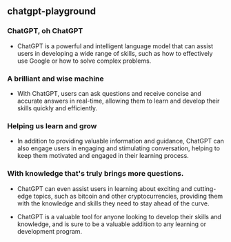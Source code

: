 ## chatgpt-playground

### ChatGPT, oh ChatGPT
- ChatGPT is a powerful and intelligent language model that can assist users in developing a wide range of skills, such as how to effectively use Google or how to solve complex problems.

### A brilliant and wise machine
- With ChatGPT, users can ask questions and receive concise and accurate answers in real-time, allowing them to learn and develop their skills quickly and efficiently.

### Helping us learn and grow
- In addition to providing valuable information and guidance, ChatGPT can also engage users in engaging and stimulating conversation, helping to keep them motivated and engaged in their learning process.

### With knowledge that's truly brings more questions.
- ChatGPT can even assist users in learning about exciting and cutting-edge topics, such as bitcoin and other cryptocurrencies, providing them with the knowledge and skills they need to stay ahead of the curve.

- ChatGPT is a valuable tool for anyone looking to develop their skills and knowledge, and is sure to be a valuable addition to any learning or development program.

